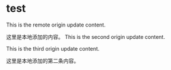 # test

This is the remote origin update content.

这里是本地添加的内容。
This is the second origin update content.

This is the third origin update content.

这里是本地添加的第二条内容。